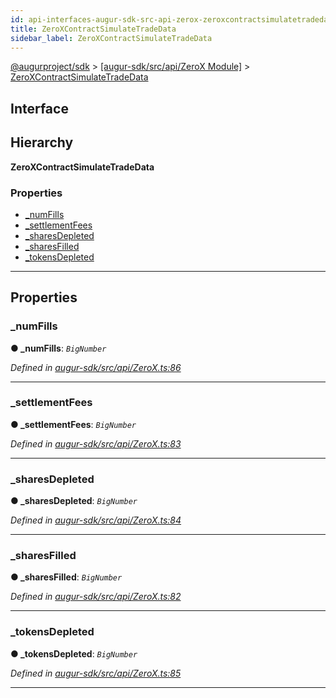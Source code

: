 ```yaml
---
id: api-interfaces-augur-sdk-src-api-zerox-zeroxcontractsimulatetradedata
title: ZeroXContractSimulateTradeData
sidebar_label: ZeroXContractSimulateTradeData
---
```


[@augurproject/sdk](api-readme.md) > [[augur-sdk/src/api/ZeroX Module]](api-modules-augur-sdk-src-api-zerox-module.md) > [ZeroXContractSimulateTradeData](api-interfaces-augur-sdk-src-api-zerox-zeroxcontractsimulatetradedata.md)

## Interface

## Hierarchy

**ZeroXContractSimulateTradeData**

### Properties

* [_numFills](api-interfaces-augur-sdk-src-api-zerox-zeroxcontractsimulatetradedata.md#_numfills)
* [_settlementFees](api-interfaces-augur-sdk-src-api-zerox-zeroxcontractsimulatetradedata.md#_settlementfees)
* [_sharesDepleted](api-interfaces-augur-sdk-src-api-zerox-zeroxcontractsimulatetradedata.md#_sharesdepleted)
* [_sharesFilled](api-interfaces-augur-sdk-src-api-zerox-zeroxcontractsimulatetradedata.md#_sharesfilled)
* [_tokensDepleted](api-interfaces-augur-sdk-src-api-zerox-zeroxcontractsimulatetradedata.md#_tokensdepleted)

---

## Properties

<a id="_numfills"></a>

###  _numFills

**● _numFills**: *`BigNumber`*

*Defined in [augur-sdk/src/api/ZeroX.ts:86](https://github.com/AugurProject/augur/blob/0787bf1a23/packages/augur-sdk/src/api/ZeroX.ts#L86)*

___
<a id="_settlementfees"></a>

###  _settlementFees

**● _settlementFees**: *`BigNumber`*

*Defined in [augur-sdk/src/api/ZeroX.ts:83](https://github.com/AugurProject/augur/blob/0787bf1a23/packages/augur-sdk/src/api/ZeroX.ts#L83)*

___
<a id="_sharesdepleted"></a>

###  _sharesDepleted

**● _sharesDepleted**: *`BigNumber`*

*Defined in [augur-sdk/src/api/ZeroX.ts:84](https://github.com/AugurProject/augur/blob/0787bf1a23/packages/augur-sdk/src/api/ZeroX.ts#L84)*

___
<a id="_sharesfilled"></a>

###  _sharesFilled

**● _sharesFilled**: *`BigNumber`*

*Defined in [augur-sdk/src/api/ZeroX.ts:82](https://github.com/AugurProject/augur/blob/0787bf1a23/packages/augur-sdk/src/api/ZeroX.ts#L82)*

___
<a id="_tokensdepleted"></a>

###  _tokensDepleted

**● _tokensDepleted**: *`BigNumber`*

*Defined in [augur-sdk/src/api/ZeroX.ts:85](https://github.com/AugurProject/augur/blob/0787bf1a23/packages/augur-sdk/src/api/ZeroX.ts#L85)*

___

